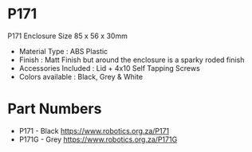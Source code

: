 # P171
P171 Enclosure Size 85 x 56 x 30mm

- Material Type : ABS Plastic
- Finish : Matt Finish but around the enclosure is a sparky roded finish
- Accessories Included : Lid + 4x10 Self Tapping Screws
- Colors available :  Black, Grey & White 

# Part Numbers

- P171 - Black https://www.robotics.org.za/P171
- P171G - Grey https://www.robotics.org.za/P171G
